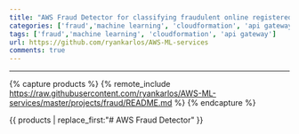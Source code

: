 ```yaml
---
title: "AWS Fraud Detector for classifying fraudulent online registered accounts for simulated data from Kaggle"
categories: ['fraud','machine learning', 'cloudformation', 'api gateway']
tags: ['fraud','machine learning', 'cloudformation', 'api gateway']
url: https://github.com/ryankarlos/AWS-ML-services
comments: true
---
```

___
{% capture products %}
{% remote_include https://raw.githubusercontent.com/ryankarlos/AWS-ML-services/master/projects/fraud/README.md %}
{% endcapture %}



{{ products | replace_first:"# AWS Fraud Detector"  }}
